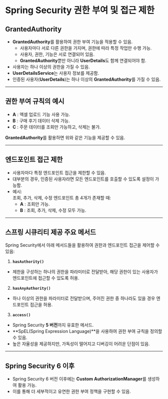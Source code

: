 # Spring Security 권한 부여 및 접근 제한

## GrantedAuthority
- **GrantedAuthority**를 활용하여 권한 부여 기능을 적용할 수 있음.
  - 사용자마다 서로 다른 권한을 가지며, 권한에 따라 특정 작업만 수행 가능.
  - 사용자, 권한, 기능은 서로 연결되어 있음.
  - **GrantedAuthority**뿐만 아니라 **UserDetails**도 함께 연결되어야 함.
- 사용자는 하나 이상의 권한을 가질 수 있음.
- **UserDetailsService**는 사용자 정보를 제공함.
- 인증된 사용자(**UserDetails**)는 하나 이상의 **GrantedAuthority**를 가질 수 있음.

---

## 권한 부여 규칙의 예시
- **A** : 엑셀 업로드 기능 사용 가능.
- **B** : 구매 후기 데이터 삭제 가능.
- **C** : 주문 데이터를 조회만 가능하고, 삭제는 불가.

**GrantedAuthority**를 활용하면 위와 같은 기능을 제공할 수 있음.

---

## 엔드포인트 접근 제한
- 사용자마다 특정 엔드포인트 접근을 제한할 수 있음.
- 대부분의 경우, 인증된 사용자라면 모든 엔드포인트를 호출할 수 있도록 설정이 가능함.
- 예시:  
  조회, 추가, 삭제, 수정 엔드포인트 총 4개가 존재할 때:
  - **A** : 조회만 가능.
  - **B** : 조회, 추가, 삭제, 수정 모두 가능.

---

## 스프링 시큐리티 제공 주요 메서드
Spring Security에서 아래 메서드들을 활용하여 권한과 엔드포인트 접근을 제어할 수 있음:

1. **`hasAuthority()`**
  - 제한을 구성하는 하나의 권한을 파라미터로 전달받아, 해당 권한이 있는 사용자가 엔드포인트에 접근할 수 있도록 허용.

2. **`hasAnyAuthority()`**
  - 하나 이상의 권한을 파라미터로 전달받으며, 주어진 권한 중 하나라도 있을 경우 엔드포인트 접근을 허용.

3. **`access()`**
  - Spring Security **5 버전**까지 유효한 메서드.
  - **SpEL(Spring Expression Language)**을 사용하여 권한 부여 규칙을 정의할 수 있음.
  - 높은 자율성을 제공하지만, 가독성이 떨어지고 디버깅이 어려운 단점이 있음.

---

## Spring Security 6 이후
- Spring Security 6 버전 이후에는 **Custom AuthorizationManager**를 생성하여 활용 가능.
- 이를 통해 더 세부적이고 유연한 권한 부여 정책을 구현할 수 있음.
